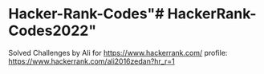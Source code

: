 # Hacker-Rank-Codes"# HackerRank-Codes2022" 

Solved Challenges by Ali for https://www.hackerrank.com/
profile: 
https://www.hackerrank.com/ali2016zedan?hr_r=1
